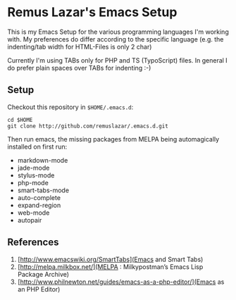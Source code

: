 Remus Lazar's Emacs Setup
=========================

This is my Emacs Setup for the various programming languages I'm
working with. My preferences do differ according to the specific
language (e.g. the indenting/tab width for HTML-Files is only 2 char)

Currently I'm using TABs only for PHP and TS (TypoScript) files.  In
general I do prefer plain spaces over TABs for indenting :-)

Setup
-----

Checkout this repository in `$HOME/.emacs.d`:

```
cd $HOME
git clone http://github.com/remuslazar/.emacs.d.git
```

Then run emacs, the missing packages from MELPA being automagically
installed on first run:

* markdown-mode
* jade-mode
* stylus-mode
* php-mode
* smart-tabs-mode
* auto-complete
* expand-region
* web-mode
* autopair

References
----------

1. [http://www.emacswiki.org/SmartTabs](Emacs and Smart Tabs)
2. [http://melpa.milkbox.net/](MELPA : Milkypostman’s Emacs Lisp Package Archive)
3. [http://www.philnewton.net/guides/emacs-as-a-php-editor/](Emacs as an PHP Editor)
